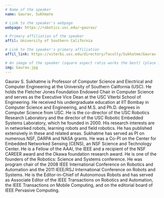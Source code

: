 ```yaml
---
# Name of the speaker
name: Gaurav, Sukhmate

# Link to the speaker's webpage
webpage: https://robotics.usc.edu/~gaurav/

# Primary affiliation of the speaker
affil: University of Southern California

# Link to the speaker's primary affiliation
affil_link: https://viterbi.usc.edu/directory/faculty/Sukhatme/Gaurav

# An image of the speaker (square aspect ratio works the best) (place in the `assets/img/speakers` directory)
img: Gaurav.jpg
---
```

<!-- Whatever you write below will show up as the speaker's bio -->

Gaurav S. Sukhatme is Professor of Computer Science and Electrical and Computer Engineering at the University of Southern California (USC). He holds the Fletcher Jones Foundation Endowed Chair in Computer Science and serves as the Executive Vice Dean at the USC Viterbi School of Engineering. He received his undergraduate education at IIT Bombay in Computer Science and Engineering, and M.S. and Ph.D. degrees in Computer Science from USC. He is the co-director of the USC Robotics Research Laboratory and the director of the USC Robotic Embedded Systems Laboratory, which he founded in 2000. His research interests are in networked robots, learning robots and field robotics. He has published extensively in these and related areas. Sukhatme has served as PI on numerous NSF, DARPA and NASA grants. He was a Co-PI on the Center for Embedded Networked Sensing (CENS), an NSF Science and Technology Center. He is a Fellow of the AAAI, the IEEE and a recipient of the NSF CAREER award and the Okawa foundation research award. He is one of the founders of the Robotics: Science and Systems conference. He was program chair of the 2008 IEEE International Conference on Robotics and Automation and the 2011 IEEE/RSJ International Conference on Robots and Systems. He is the Editor-in-Chief of Autonomous Robots and has served as Associate Editor of the IEEE Transactions on Robotics and Automation, the IEEE Transactions on Mobile Computing, and on the editorial board of IEEE Pervasive Computing.
